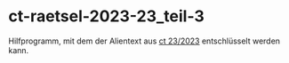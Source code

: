 # ct-raetsel-2023-23_teil-3
Hilfprogramm, mit dem der Alientext aus [ct 23/2023]("https://www.heise.de/select/ct/2023/23/2325106080475356764") entschlüsselt werden kann.
